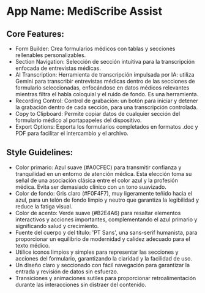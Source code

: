 # **App Name**: MediScribe Assist

## Core Features:

- Form Builder: Crea formularios médicos con tablas y secciones rellenables personalizables.
- Section Navigation: Selección de sección intuitiva para la transcripción enfocada de entrevistas médicas.
- AI Transcription: Herramienta de transcripción impulsada por IA: utiliza Gemini para transcribir entrevistas médicas dentro de las secciones de formulario seleccionadas, enfocándose en datos médicos relevantes mientras filtra el habla coloquial y el ruido de fondo. Es una herramienta.
- Recording Control: Control de grabación: un botón para iniciar y detener la grabación dentro de cada sección, para una transcripción controlada.
- Copy to Clipboard: Permite copiar datos de cualquier sección del formulario médico al portapapeles del dispositivo.
- Export Options: Exporta los formularios completados en formatos .doc y PDF para facilitar el intercambio y el archivo.

## Style Guidelines:

- Color primario: Azul suave (#A0CFEC) para transmitir confianza y tranquilidad en un entorno de atención médica. Esta elección toma su señal de una asociación clásica entre el color azul y la profesión médica. Evita ser demasiado clínico con un tono suavizado.
- Color de fondo: Gris claro (#F0F4F7), muy ligeramente teñido hacia el azul, para un telón de fondo limpio y neutro que garantiza la legibilidad y reduce la fatiga visual.
- Color de acento: Verde suave (#B2E4A6) para resaltar elementos interactivos y acciones importantes, complementando el azul primario y significando salud y crecimiento.
- Fuente del cuerpo y del título: 'PT Sans', una sans-serif humanista, para proporcionar un equilibrio de modernidad y calidez adecuado para el texto médico.
- Utilice iconos limpios y simples para representar las secciones y acciones del formulario, garantizando la claridad y la facilidad de uso.
- Un diseño claro y seccionado con fácil navegación para garantizar la entrada y revisión de datos sin esfuerzo.
- Transiciones y animaciones sutiles para proporcionar retroalimentación durante las interacciones sin distraer del contenido.